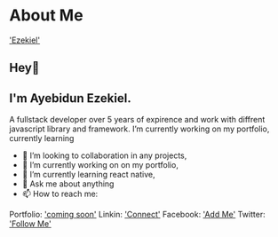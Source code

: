 # About Me

['Ezekiel'](./images.jpeg)

## Hey👋
## I'm Ayebidun Ezekiel.
A fullstack developer over 5 years of expirence and work with diffrent javascript library and framework. I’m currently working on my portfolio, currently learning 

- 👯 I’m looking to collaboration in any projects,
- 🔭 I’m currently working on on my portfolio,
- 🌱 I’m currently learning react native,
- 💬 Ask me about anything
- 📫 How to reach me:

Portfolio: ['coming soon']()
Linkin: ['Connect'](https://linkedin.com/in/Ezekiel8807)
Facebook: ['Add Me'](https://web.facebook.com/Ezekiel8807)
Twitter: ['Follow Me'](https://twitter.com/AyebidunEzekiel)

